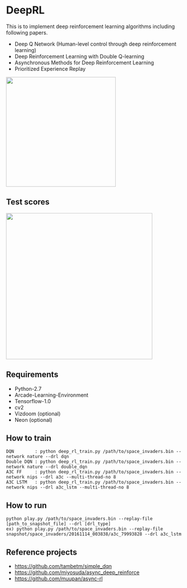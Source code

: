 # DeepRL

This is to implement deep reinforcement learning algorithms including following papers.
  - Deep Q Network (Human-level control through deep reinforcement learning) 
  - Deep Reinforcement Learning with Double Q-learning
  - Asynchronous Methods for Deep Reinforcement Learning
  - Prioritized Experience Replay

<img src="https://github.com/only4hj/DeepRL/blob/master/snapshot/space_invaders_a3c_lstm.gif" width="300">


## Test scores
<img src="https://github.com/only4hj/DeepRL/blob/master/snapshot/space_invaders_a3c.png" width="400">

## Requirements
  - Python-2.7
  - Arcade-Learning-Environment
  - Tensorflow-1.0
  - cv2
  - Vizdoom (optional)
  - Neon (optional)
  
## How to train
```
DQN        : python deep_rl_train.py /path/to/space_invaders.bin --network nature --drl dqn
Double DQN : python deep_rl_train.py /path/to/space_invaders.bin --network nature --drl double_dqn
A3C FF     : python deep_rl_train.py /path/to/space_invaders.bin --network nips --drl a3c --multi-thread-no 8
A3C LSTM   : python deep_rl_train.py /path/to/space_invaders.bin --network nips --drl a3c_lstm --multi-thread-no 8
```

## How to run
```
python play.py /path/to/space_invaders.bin --replay-file [path_to_snapshot_file] --drl [drl_type]
ex) python play.py /path/to/space_invaders.bin --replay-file snapshot/space_invaders/20161114_003838/a3c_79993828 --drl a3c_lstm
```

## Reference projects
  - https://github.com/tambetm/simple_dqn
  - https://github.com/miyosuda/async_deep_reinforce
  - https://github.com/muupan/async-rl
